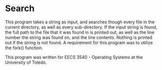 Search
======

This program takes a string as input, and searches though every file in the 
current directory, as well as every sub-directory.  If the input string is 
found, the full path to the file that it was found in is printed out, as well 
as the line number the string was found on, and the line contents.  Nothing is 
printed out if the string is not found.  A requirement for this program was to 
utilize the fork() function.

This program was written for EECS 3540 - Operating Systems at the University 
of Toledo.

